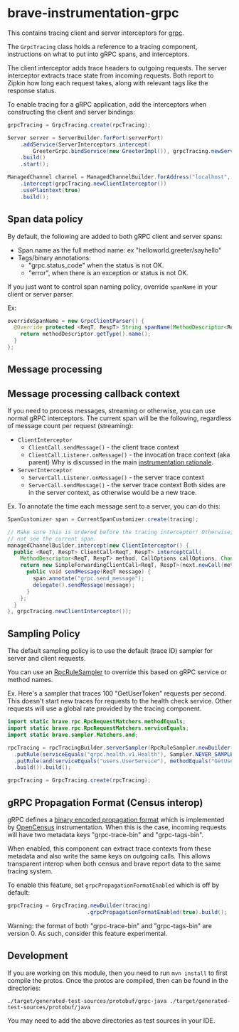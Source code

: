 # brave-instrumentation-grpc
This contains tracing client and server interceptors for [grpc](https://github.com/grpc/grpc-java).

The `GrpcTracing` class holds a reference to a tracing component,
instructions on what to put into gRPC spans, and interceptors.

The client interceptor adds trace headers to outgoing requests. The
server interceptor extracts trace state from incoming requests. Both
report to Zipkin how long each request takes, along with relevant
tags like the response status.

To enable tracing for a gRPC application, add the interceptors when
constructing the client and server bindings:

```java
grpcTracing = GrpcTracing.create(rpcTracing);

Server server = ServerBuilder.forPort(serverPort)
    .addService(ServerInterceptors.intercept(
        GreeterGrpc.bindService(new GreeterImpl()), grpcTracing.newServerInterceptor()))
    .build()
    .start();

ManagedChannel channel = ManagedChannelBuilder.forAddress("localhost", serverPort)
    .intercept(grpcTracing.newClientInterceptor())
    .usePlaintext(true)
    .build();
```

## Span data policy
By default, the following are added to both gRPC client and server spans:
* Span.name as the full method name: ex "helloworld.greeter/sayhello"
* Tags/binary annotations:
  * "grpc.status_code" when the status is not OK.
  * "error", when there is an exception or status is not OK.

If you just want to control span naming policy, override `spanName` in
your client or server parser.

Ex:
```java
overrideSpanName = new GrpcClientParser() {
  @Override protected <ReqT, RespT> String spanName(MethodDescriptor<ReqT, RespT> methodDescriptor) {
    return methodDescriptor.getType().name();
  }
};
```

## Message processing

## Message processing callback context
If you need to process messages, streaming or otherwise, you can use normal
gRPC interceptors. The current span will be the following, regardless of
message count per request (streaming):

* `ClientInterceptor`
  * `ClientCall.sendMessage()` - the client trace context
  * `ClientCall.Listener.onMessage()` - the invocation trace context (aka parent)
  Why is discussed in the main [instrumentation rationale](../RATIONALE.md).
* `ServerInterceptor`
  * `ServerCall.Listener.onMessage()` - the server trace context
  * `ServerCall.sendMessage()` - the server trace context
  Both sides are in the server context, as otherwise would be a new trace.

Ex. To annotate the time each message sent to a server, you can do this:
```java
SpanCustomizer span = CurrentSpanCustomizer.create(tracing);

// Make sure this is ordered before the tracing interceptor! Otherwise, it will
// not see the current span.
managedChannelBuilder.intercept(new ClientInterceptor() {
  public <ReqT, RespT> ClientCall<ReqT, RespT> interceptCall(
    MethodDescriptor<ReqT, RespT> method, CallOptions callOptions, Channel next) {
    return new SimpleForwardingClientCall<ReqT, RespT>(next.newCall(method, callOptions)) {
      public void sendMessage(ReqT message) {
        span.annotate("grpc.send_message");
        delegate().sendMessage(message);
      }
    };
  }
}, grpcTracing.newClientInterceptor());
```

## Sampling Policy
The default sampling policy is to use the default (trace ID) sampler for
server and client requests.

You can use an [RpcRuleSampler](../rpc/README.md) to override this based on
gRPC service or method names.

Ex. Here's a sampler that traces 100 "GetUserToken" requests per second. This
doesn't start new traces for requests to the health check service. Other
requests will use a global rate provided by the tracing component.

```java
import static brave.rpc.RpcRequestMatchers.methodEquals;
import static brave.rpc.RpcRequestMatchers.serviceEquals;
import static brave.sampler.Matchers.and;

rpcTracing = rpcTracingBuilder.serverSampler(RpcRuleSampler.newBuilder()
  .putRule(serviceEquals("grpc.health.v1.Health"), Sampler.NEVER_SAMPLE)
  .putRule(and(serviceEquals("users.UserService"), methodEquals("GetUserToken")), RateLimitingSampler.create(100))
  .build()).build();

grpcTracing = GrpcTracing.create(rpcTracing);
```

## gRPC Propagation Format (Census interop)

gRPC defines a [binary encoded propagation format](https://github.com/census-instrumentation/opencensus-specs/blob/master/encodings/BinaryEncoding.md) which is implemented
by [OpenCensus](https://opencensus.io/) instrumentation. When this is
the case, incoming requests will have two metadata keys "grpc-trace-bin"
and "grpc-tags-bin".

When enabled, this component can extract trace contexts from these
metadata and also write the same keys on outgoing calls. This allows
transparent interop when both census and brave report data to the same
tracing system.

To enable this feature, set `grpcPropagationFormatEnabled` which is off
by default:
```java
grpcTracing = GrpcTracing.newBuilder(tracing)
                         .grpcPropagationFormatEnabled(true).build();
```

Warning: the format of both "grpc-trace-bin" and "grpc-tags-bin" are
version 0. As such, consider this feature experimental.

## Development

If you are working on this module, then you need to run `mvn install` to first compile the protos. Once the protos are compiled, then can be found in the directories:

`
./target/generated-test-sources/protobuf/grpc-java
./target/generated-test-sources/protobuf/java
`

You may need to add the above directories as test sources in your IDE.
